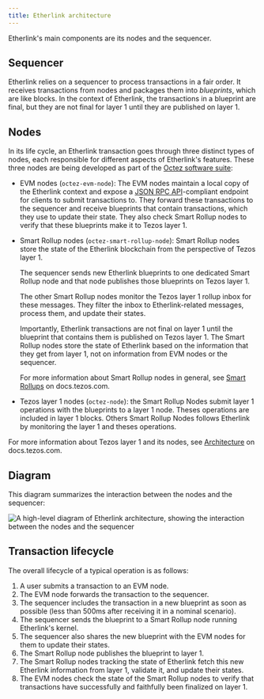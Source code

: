 ```yaml
---
title: Etherlink architecture
---
```


Etherlink's main components are its nodes and the sequencer.

## Sequencer

Etherlink relies on a sequencer to process transactions in a fair order.
It receives transactions from nodes and packages them into _blueprints_, which are like blocks.
In the context of Etherlink, the transactions in a blueprint are final, but they are not final for layer 1 until they are published on layer 1.

## Nodes

In its life cycle, an Etherlink transaction goes through three distinct types of nodes, each responsible for different aspects of Etherlink's features.
These three nodes are being developed as part of the [Octez software suite](https://tezos.gitlab.io/introduction/tezos.html):

- EVM nodes (`octez-evm-node`): The EVM nodes maintain a local copy of the Etherlink context and expose a [JSON RPC API](https://ethereum.org/en/developers/docs/apis/json-rpc/)-compliant endpoint for clients to submit transactions to.
They forward these transactions to the sequencer and receive blueprints that contain transactions, which they use to update their state.
They also check Smart Rollup nodes to verify that these blueprints make it to Tezos layer 1.
- Smart Rollup nodes (`octez-smart-rollup-node`): Smart Rollup nodes store the state of the Etherlink blockchain from the perspective of Tezos layer 1.

  The sequencer sends new Etherlink blueprints to one dedicated Smart Rollup node and that node publishes those blueprints on Tezos layer 1.

  The other Smart Rollup nodes monitor the Tezos layer 1 rollup inbox for these messages.
  They filter the inbox to Etherlink-related messages, process them, and update their states.

  Importantly, Etherlink transactions are not final on layer 1 until the blueprint that contains them is published on Tezos layer 1.
  The Smart Rollup nodes store the state of Etherlink based on the information that they get from layer 1, not on information from EVM nodes or the sequencer.

  For more information about Smart Rollup nodes in general, see [Smart Rollups](https://docs.tezos.com/architecture/smart-rollups) on docs.tezos.com.
- Tezos layer 1 nodes (`octez-node`): the Smart Rollup Nodes submit  layer 1 operations with the blueprints to a layer 1 node. Theses operations are included in layer 1 blocks. Others Smart Rollup Nodes follows Etherlink by monitoring the layer 1 and theses operations.

For more information about Tezos layer 1 and its nodes, see [Architecture](https://docs.tezos.com/architecture) on docs.tezos.com.

## Diagram

This diagram summarizes the interaction between the nodes and the sequencer:

![A high-level diagram of Etherlink architecture, showing the interaction between the nodes and the sequencer](/img/architecture.png)

## Transaction lifecycle

The overall lifecycle of a typical operation is as follows:

1. A user submits a transaction to an EVM node.
1. The EVM node forwards the transaction to the sequencer.
1. The sequencer includes the transaction in a new blueprint as soon as possible (less than 500ms after receiving it in a nominal scenario).
1. The sequencer sends the blueprint to a Smart Rollup node running Etherlink's kernel.
1. The sequencer also shares the new blueprint with the EVM nodes for them to update their states.
1. The Smart Rollup node publishes the blueprint to layer 1.
1. The Smart Rollup nodes tracking the state of Etherlink fetch this new Etherlink information from layer 1,  validate it, and update their states.
1. The EVM nodes check the state of the Smart Rollup nodes to verify that transactions have successfully and faithfully been finalized on layer 1.
